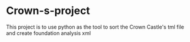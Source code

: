 # Crown-s-project

This project is to use python as the tool to sort the Crown Castle's tml file and create foundation analysis xml
